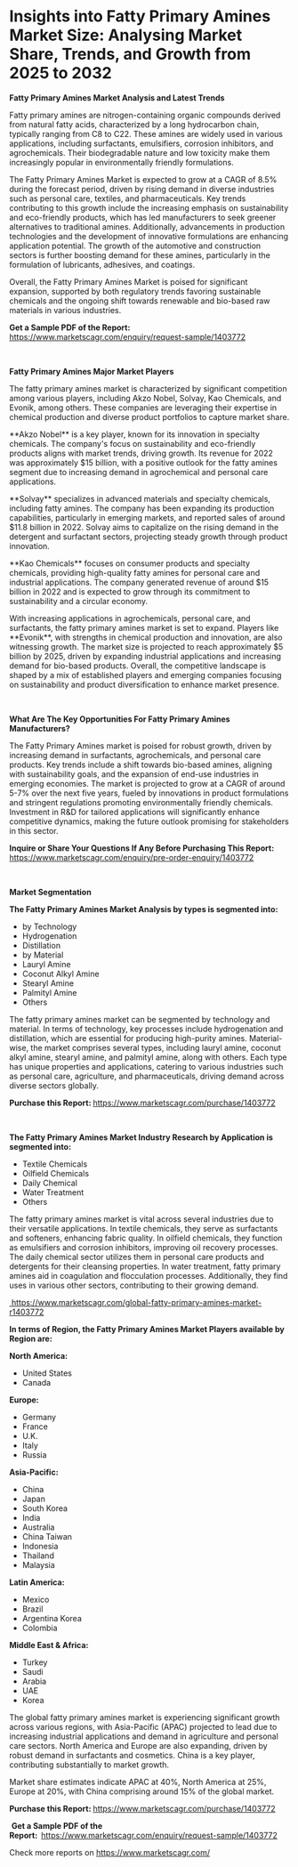 <p><h1>Insights into Fatty Primary Amines Market Size: Analysing Market Share, Trends, and Growth from 2025 to 2032</h1></p><p><strong>Fatty Primary Amines Market Analysis and Latest Trends</strong></p>
<p><p>Fatty primary amines are nitrogen-containing organic compounds derived from natural fatty acids, characterized by a long hydrocarbon chain, typically ranging from C8 to C22. These amines are widely used in various applications, including surfactants, emulsifiers, corrosion inhibitors, and agrochemicals. Their biodegradable nature and low toxicity make them increasingly popular in environmentally friendly formulations.</p><p>The Fatty Primary Amines Market is expected to grow at a CAGR of 8.5% during the forecast period, driven by rising demand in diverse industries such as personal care, textiles, and pharmaceuticals. Key trends contributing to this growth include the increasing emphasis on sustainability and eco-friendly products, which has led manufacturers to seek greener alternatives to traditional amines. Additionally, advancements in production technologies and the development of innovative formulations are enhancing application potential. The growth of the automotive and construction sectors is further boosting demand for these amines, particularly in the formulation of lubricants, adhesives, and coatings.</p><p>Overall, the Fatty Primary Amines Market is poised for significant expansion, supported by both regulatory trends favoring sustainable chemicals and the ongoing shift towards renewable and bio-based raw materials in various industries.</p></p>
<p><strong>Get a Sample PDF of the Report:&nbsp;</strong> <a href="https://www.marketscagr.com/enquiry/request-sample/1403772?utm_campaign=1895&utm_medium=2&utm_source=Github&utm_content=ia&utm_term=13012025&utm_id=fatty-primary-amines">https://www.marketscagr.com/enquiry/request-sample/1403772</a></p>
<p>&nbsp;</p>
<p><strong>Fatty Primary Amines Major Market Players</strong></p>
<p><p>The fatty primary amines market is characterized by significant competition among various players, including Akzo Nobel, Solvay, Kao Chemicals, and Evonik, among others. These companies are leveraging their expertise in chemical production and diverse product portfolios to capture market share.</p><p>**Akzo Nobel** is a key player, known for its innovation in specialty chemicals. The company's focus on sustainability and eco-friendly products aligns with market trends, driving growth. Its revenue for 2022 was approximately $15 billion, with a positive outlook for the fatty amines segment due to increasing demand in agrochemical and personal care applications.</p><p>**Solvay** specializes in advanced materials and specialty chemicals, including fatty amines. The company has been expanding its production capabilities, particularly in emerging markets, and reported sales of around $11.8 billion in 2022. Solvay aims to capitalize on the rising demand in the detergent and surfactant sectors, projecting steady growth through product innovation.</p><p>**Kao Chemicals** focuses on consumer products and specialty chemicals, providing high-quality fatty amines for personal care and industrial applications. The company generated revenue of around $15 billion in 2022 and is expected to grow through its commitment to sustainability and a circular economy.</p><p>With increasing applications in agrochemicals, personal care, and surfactants, the fatty primary amines market is set to expand. Players like **Evonik**, with strengths in chemical production and innovation, are also witnessing growth. The market size is projected to reach approximately $5 billion by 2025, driven by expanding industrial applications and increasing demand for bio-based products. Overall, the competitive landscape is shaped by a mix of established players and emerging companies focusing on sustainability and product diversification to enhance market presence.</p></p>
<p>&nbsp;</p>
<p><strong>What Are The Key Opportunities For Fatty Primary Amines Manufacturers?</strong></p>
<p><p>The Fatty Primary Amines market is poised for robust growth, driven by increasing demand in surfactants, agrochemicals, and personal care products. Key trends include a shift towards bio-based amines, aligning with sustainability goals, and the expansion of end-use industries in emerging economies. The market is projected to grow at a CAGR of around 5-7% over the next five years, fueled by innovations in product formulations and stringent regulations promoting environmentally friendly chemicals. Investment in R&D for tailored applications will significantly enhance competitive dynamics, making the future outlook promising for stakeholders in this sector.</p></p>
<p><strong>Inquire or Share Your Questions If Any Before Purchasing This Report:</strong> <a href="https://www.marketscagr.com/enquiry/pre-order-enquiry/1403772?utm_campaign=1895&utm_medium=2&utm_source=Github&utm_content=ia&utm_term=13012025&utm_id=fatty-primary-amines">https://www.marketscagr.com/enquiry/pre-order-enquiry/1403772</a></p>
<p>&nbsp;</p>
<p><strong>Market Segmentation</strong></p>
<p><strong>The Fatty Primary Amines Market Analysis by types is segmented into:</strong></p>
<p><ul><li>by Technology</li><li>Hydrogenation</li><li>Distillation</li><li>by Material</li><li>Lauryl Amine</li><li>Coconut Alkyl Amine</li><li>Stearyl Amine</li><li>Palmityl Amine</li><li>Others</li></ul></p>
<p><p>The fatty primary amines market can be segmented by technology and material. In terms of technology, key processes include hydrogenation and distillation, which are essential for producing high-purity amines. Material-wise, the market comprises several types, including lauryl amine, coconut alkyl amine, stearyl amine, and palmityl amine, along with others. Each type has unique properties and applications, catering to various industries such as personal care, agriculture, and pharmaceuticals, driving demand across diverse sectors globally.</p></p>
<p><strong>Purchase this Report:&nbsp;</strong><a href="https://www.marketscagr.com/purchase/1403772?utm_campaign=1895&utm_medium=2&utm_source=Github&utm_content=ia&utm_term=13012025&utm_id=fatty-primary-amines">https://www.marketscagr.com/purchase/1403772</a></p>
<p>&nbsp;</p>
<p><strong>The Fatty Primary Amines Market Industry Research by Application is segmented into:</strong></p>
<p><ul><li>Textile Chemicals</li><li>Oilfield Chemicals</li><li>Daily Chemical</li><li>Water Treatment</li><li>Others</li></ul></p>
<p><p>The fatty primary amines market is vital across several industries due to their versatile applications. In textile chemicals, they serve as surfactants and softeners, enhancing fabric quality. In oilfield chemicals, they function as emulsifiers and corrosion inhibitors, improving oil recovery processes. The daily chemical sector utilizes them in personal care products and detergents for their cleansing properties. In water treatment, fatty primary amines aid in coagulation and flocculation processes. Additionally, they find uses in various other sectors, contributing to their growing demand.</p></p>
<p><a href="https://www.marketscagr.com/global-fatty-primary-amines-market-r1403772?utm_campaign=1895&utm_medium=2&utm_source=Github&utm_content=ia&utm_term=13012025&utm_id=fatty-primary-amines">&nbsp;https://www.marketscagr.com/global-fatty-primary-amines-market-r1403772</a></p>
<p><strong>In terms of Region, the Fatty Primary Amines Market Players available by Region are:</strong></p>
<p>
    <p> <strong> North America: </strong>
        <ul>
            <li>United States</li>
            <li>Canada</li>
        </ul>
        </p> 
    <p> <strong> Europe: </strong>
        <ul>
            <li>Germany</li>
            <li>France</li>
            <li>U.K.</li>
            <li>Italy</li>
            <li>Russia</li>
        </ul>
        </p> 
    <p> <strong> Asia-Pacific: </strong>
        <ul>
            <li>China</li>
            <li>Japan</li>
            <li>South Korea</li>
            <li>India</li>
            <li>Australia</li>
            <li>China Taiwan</li>
            <li>Indonesia</li>
            <li>Thailand</li>
            <li>Malaysia</li>
        </ul>
        </p> 
    <p> <strong> Latin America: </strong>
        <ul>
            <li>Mexico</li>
            <li>Brazil</li>
            <li>Argentina Korea</li>
            <li>Colombia</li>
        </ul>
        </p> 
    <p> <strong> Middle East & Africa: </strong>
        <ul>
            <li>Turkey</li>
            <li>Saudi</li>
            <li>Arabia</li>
            <li>UAE</li>
            <li>Korea</li>
        </ul>
    </p>
    </p>
<p><p>The global fatty primary amines market is experiencing significant growth across various regions, with Asia-Pacific (APAC) projected to lead due to increasing industrial applications and demand in agriculture and personal care sectors. North America and Europe are also expanding, driven by robust demand in surfactants and cosmetics. China is a key player, contributing substantially to market growth. </p><p>Market share estimates indicate APAC at 40%, North America at 25%, Europe at 20%, with China comprising around 15% of the global market.</p></p>
<p><strong>Purchase this Report: </strong><a href="https://www.marketscagr.com/purchase/1403772?utm_campaign=1895&utm_medium=2&utm_source=Github&utm_content=ia&utm_term=13012025&utm_id=fatty-primary-amines">https://www.marketscagr.com/purchase/1403772</a></p>
<p>&nbsp;<strong>Get a Sample PDF of the Report:&nbsp;&nbsp;</strong><a href="https://www.marketscagr.com/enquiry/request-sample/1403772?utm_campaign=1895&utm_medium=2&utm_source=Github&utm_content=ia&utm_term=13012025&utm_id=fatty-primary-amines">https://www.marketscagr.com/enquiry/request-sample/1403772</a></p>
<p><strong></strong></p>
<p>Check more reports on <a href="https://www.marketscagr.com/?utm_campaign=1895&utm_medium=2&utm_source=Github&utm_content=ia&utm_term=13012025&utm_id=fatty-primary-amines">https://www.marketscagr.com/</a></p>